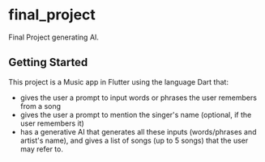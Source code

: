 # final_project

Final Project generating AI.

## Getting Started

This project is a Music app in Flutter using the language Dart that:
- gives the user a prompt to input words or phrases the user remembers from a song
- gives the user a prompt to mention the singer's name (optional, if the user remembers it)
- has a generative AI that generates all these inputs (words/phrases and artist's name), 
  and gives a list of songs (up to 5 songs) that the user may refer to.
